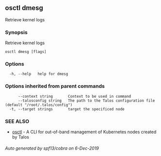 <!-- markdownlint-disable -->
## osctl dmesg

Retrieve kernel logs

### Synopsis

Retrieve kernel logs

```
osctl dmesg [flags]
```

### Options

```
  -h, --help   help for dmesg
```

### Options inherited from parent commands

```
      --context string       Context to be used in command
      --talosconfig string   The path to the Talos configuration file (default "/root/.talos/config")
  -t, --target strings       target the specificed node
```

### SEE ALSO

* [osctl](osctl.md)	 - A CLI for out-of-band management of Kubernetes nodes created by Talos

###### Auto generated by spf13/cobra on 6-Dec-2019
